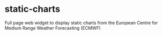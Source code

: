 # static-charts
Full page web widget to display static charts from the European Centre for Medium Range Weather Forecasting (ECMWF)
